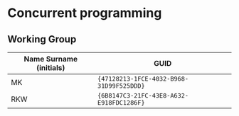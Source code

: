 # Concurrent programming

## Working Group

| Name Surname (initials) | GUID                                     |
| ----------------------- | ---------------------------------------- |
| MK                      | `{47128213-1FCE-4032-B968-31D99F525DDD}` |
| RKW                     | `{6B8147C3-21FC-43E8-A632-E918FDC1286F}` |
